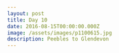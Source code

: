 ```yaml
---
layout: post
title: Day 10
date: 2016-08-15T00:00:00.000Z
image: /assets/images/p1100615.jpg
description: Peebles to Glendevon
---
```



